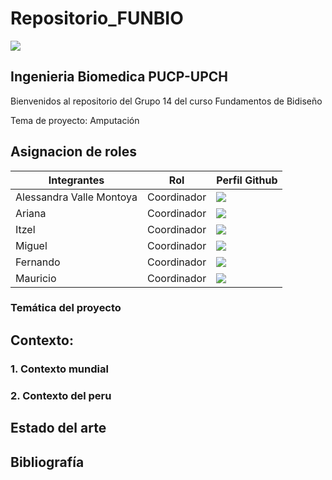 # Repositorio_FUNBIO
<img src="Imágenes/imagen1.jpg"/>

## Ingenieria Biomedica PUCP-UPCH
Bienvenidos al repositorio del Grupo 14 del curso Fundamentos de Bidiseño

Tema de proyecto: Amputación

## Asignacion de roles
| Integrantes | Rol | Perfil Github |
| ------------- | ------------- |------------- |
| Alessandra Valle Montoya |  Coordinador   |<image src ="Imagen/arduino-nano-33-iot.webp">  |
| Ariana |Coordinador     |<image src ="Imagen/prosim4f.png"> |
| Itzel  |  Coordinador    |<image src ="Imagen/descarga.jfif"> |
| Miguel  |  Coordinador   |<image src ="Imagen/arduino-nano-33-iot.webp">  |
| Fernando |  Coordinador   |<image src ="Imagen/arduino-nano-33-iot.webp">  |
| Mauricio  |  Coordinador   |<image src ="Imagen/arduino-nano-33-iot.webp">  |

### Temática del proyecto
## Contexto:
### 1. Contexto mundial 
### 2. Contexto del peru
## Estado del arte
## Bibliografía
